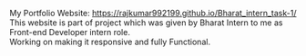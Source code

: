 My Portfolio Website: https://rajkumar992199.github.io/Bharat_intern_task-1/   <br>
This website is part of project which was given by Bharat Intern to me as Front-end Developer intern role. <br>
Working on making it responsive and fully Functional. <br>
